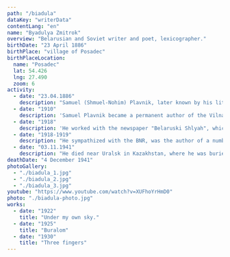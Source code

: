 ```yaml
---
path: "/biadula"
dataKey: "writerData"
contentLang: "en"
name: "Byadulya Zmitrok"
overview: "Belarusian and Soviet writer and poet, lexicographer."
birthDate: "23 April 1886"
birthPlace: "village of Posadec"
birthPlaceLocation:
  name: "Posadec"
  lat: 54.426
  lng: 27.490
  zoom: 6
activity:
  - date: "23.04.1886"
    description: "Samuel (Shmuel-Nohim) Plavnik, later known by his literary pseudonym Zmitrok Byadulya, was born into a poor Jewish family."
  - date: "1910"
    description: 'Samuel Plavnik became a permanent author of the Vilna newspaper "Nasha Niva".'
  - date: "1918"
    description: 'He worked with the newspaper "Belaruski Shlyah", which was published under German occupation.'
  - date: "1918-1919"
    description: "He sympathized with the BNR, was the author of a number of sharply anti-Bolshevik articles."
  - date: "03.11.1941"
    description: "He died near Uralsk in Kazakhstan, where he was buried."
deathDate: "4 December 1941"
photoGallery:
  - "./biadula_1.jpg"
  - "./biadula_2.jpg"
  - "./biadula_3.jpg"
youtube: "https://www.youtube.com/watch?v=XUFhoYrHmD0"
photo: "./biadula-photo.jpg"
works:
  - date: "1922"
    title: "Under my own sky."
  - date: "1925"
    title: "Buralom"
  - date: "1930"
    title: "Three fingers"
---
```

